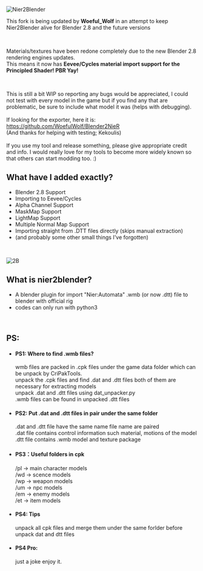![Nier2Blender](https://user-images.githubusercontent.com/54476280/64488614-519a7280-d24a-11e9-8627-784cdc5ac3de.png)
<br>

This fork is being updated by **Woeful_Wolf** in an attempt to keep Nier2Blender alive for Blender 2.8 and the future versions <br>

<br>

Materials/textures have been redone completely due to the new Blender 2.8 rendering engines updates. <br>
This means it now has **Eevee/Cycles material import support for the Principled Shader! PBR Yay!** <br>

<br>

This is still a bit WIP so reporting any bugs would be appreciated, I could not test with every model in the game but if you find any that are problematic, be sure to include what model it was (helps with debugging). <br>
<br>
If looking for the exporter, here it is: <br>
https://github.com/WoefulWolf/Blender2NieR
<br>
(And thanks for helping with testing; Kekoulis)
<br>
<br>
If you use my tool and release something, please give appropriate credit and info. I would really love for my tools to become more 
widely known so that others can start modding too. :)

## What have I added exactly?

* Blender 2.8 Support
* Importing to Eevee/Cycles
* Alpha Channel Support
* MaskMap Support
* LightMap Support
* Multiple Normal Map Support
* Importing straight from .DTT files directly (skips manual extraction)
* (and probably some other small things I've forgotten)

<br>

![2B](https://i.imgur.com/WObGcDP.png)

## What is nier2blender?

* A blender plugin for import "Nier:Automata" .wmb (or now .dtt) file to blender with official rig<br>
* codes can only run with python3

<br>

## PS:

* #### PS1: Where to find .wmb files?
    wmb files are packed in .cpk files under the game data folder which can be unpack by CriPakTools.<br>
    unpack the .cpk files and find .dat and .dtt files both of them are necessary for extracting models<br>
    unpack .dat and .dtt files using dat_unpacker.py<br>
    .wmb files can be found in unpacked .dtt files<br>


* #### PS2: Put .dat and .dtt files in pair under the same folder
    .dat and .dtt file have the same name file name are paired<br>
    .dat file contains control information such material, motions of the model <br>
    .dtt file contains .wmb model and texture package<br>

* #### PS3：Useful folders in cpk
    /pl -> main character models<br>
    /wd -> scence models<br>
    /wp -> weapon models<br>
    /um -> npc models<br>
    /em -> enemy models<br>
    /et -> item models<br>

* #### PS4: Tips
    unpack all cpk files and merge them under the same forlder before unpack dat and dtt files

*  #### PS4 Pro:
    just a joke enjoy it.
